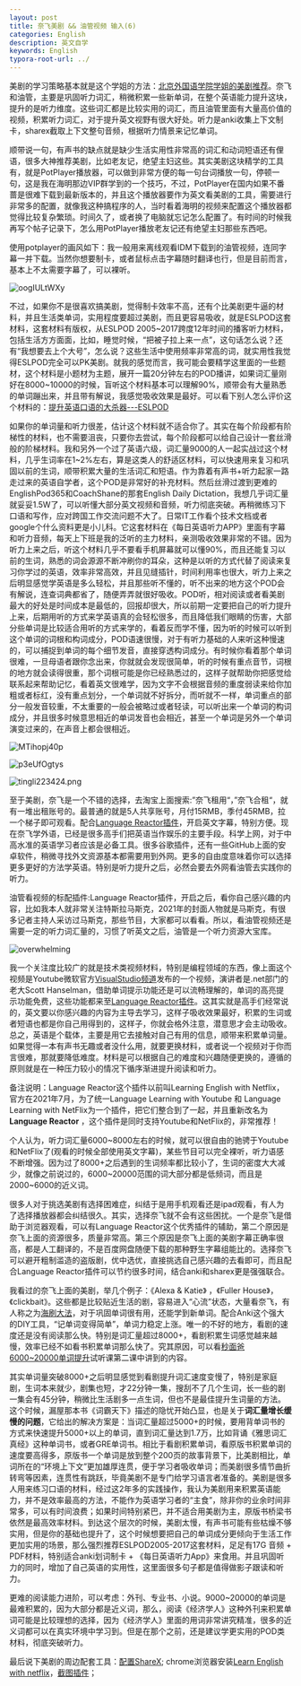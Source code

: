 ```yaml
---
layout: post
title: 奈飞美剧 && 油管视频 输入(6)
categories: English
description: 英文自学
keywords: English
typora-root-url: ../
---
```


美剧的学习策略基本就是这个学姐的方法：[北京外国语学院学姐的美剧推荐](https://www.bilibili.com/video/BV1xM4y1K7M7)。奈飞和油管，主要是巩固听力词汇，稍微积累一些新单词，在整个英语能力提升这块，提升的是听力维度。这些词汇都是比较实用的词汇，而且油管里面有大量高价值的视频，积累听力词汇，对于提升英文视野有很大好处。听力是anki收集上下文制卡，sharex截取上下文整句音频，根据听力情景来记忆单词。

顺带说一句，有声书的缺点就是缺少生活实用性非常高的词汇和动词短语还有俚语，很多大神推荐美剧，比如老友记，绝望主妇这些。其实美剧这块精学的工具有，就是PotPlayer播放器，可以做到非常方便的每一句台词播放一句，停顿一句，这是我在海明那边VIP群学到的一个技巧，不过，PotPlayer在国内如果不番蔷是很难下载到最新版本的，并且这个播放器要作为英文看美剧的工具，需要进行非常多的配置，就像我这种搞程序的人，当时看着海明的视频来配置这个播放器都觉得比较复杂繁琐。时间久了，或者换了电脑就忘记怎么配置了。有时间的时候我再写个帖子记录下，怎么用PotPlayer播放老友记还有绝望主妇那些东西吧。

使用potplayer的画风如下：我一般用来离线观看IDM下载到的油管视频，连同字幕一并下载。当然你想要制卡，或者鼠标点击字幕随时翻译也行，但是目前而言，基本上不太需要字幕了，可以裸听。

![oogIULtWXy](/images/posts/oogIULtWXy.png)

不过，如果你不是很喜欢搞美剧，觉得制卡效率不高，还有个比美剧更牛逼的材料，并且生活类单词，实用程度要超过美剧，而且更容易吸收，就是ESLPOD这套材料，这套材料有版权，从ESLPOD 2005~2017跨度12年时间的播客听力材料，包括生活方方面面，比如，睡觉时候，“把被子拉上来一点”，这句话怎么说？还有“我想要去上个大号”，怎么说？这些生活中使用频率非常高的词，就实用性我觉得ESLPOD完全可以PK美剧。就我的感觉而言，我可能会要精学这里面的一些题材，这个材料是小题材为主题，展开一篇20分钟左右的POD播讲，如果词汇量刚好在8000~10000的时候，盲听这个材料基本可以理解90%，顺带会有大量熟悉的单词蹦出来，并且带有解说，我感觉吸收效果是最好。可以看下别人怎么评价这个材料的：[提升英语口语的大杀器---ESLPOD](https://www.jianshu.com/p/8b0ca57abfae)

如果你的单词量和听力很差，估计这个材料就不适合你了。其实在每个阶段都有阶梯性的材料，也不需要沮丧，只要你去尝试，每个阶段都可以给自己设计一套丝滑般的阶梯材料。我和另外一个过了英语六级，词汇量9000的人一起实战过这个材料，几乎生词率在1~2%左右，算是这类人的舒适区材料，可以快速用来复习和巩固以前的生词，顺带积累大量的生活词汇和短语。作为靠着有声书+听力起家一路走过来的英语自学者，这个POD是非常好的补充材料。然后丝滑过渡到更难的EnglishPod365和CoachShane的那套English Daily Dictation，我想几乎词汇量就妥妥1.5W了，可以听懂大部分英文视频和音频，听力彻底突破。再稍微练习下口语和写作，应对跨国工作交流问题不大了。日常IT工作看个技术文档或者google个什么资料更是小儿科。它这套材料在《每日英语听力APP》里面有字幕和听力音频，每天上下班是我的泛听的主力材料，亲测吸收效果非常的不错。因为听力上来之后，听这个材料几乎不要看手机屏幕就可以懂90%，而且还能复习以前的生词，熟悉的词会源源不断冲刷你的耳朵，这种是以听的方式代替了阅读来复习你学过的英语，效率非常高效，并且见缝插针，时间利用率也很大，听力上来之后明显感觉学英语是多么轻松，并且那些听不懂的，听不出来的地方这个POD会有解说，连查词典都省了，随便弄弄就很好吸收。POD听，相对阅读或者看美剧最大的好处是时间成本是最低的，回报却很大，所以前期一定要把自己的听力提升上来，后期用听的方式来学英语真的会轻松很多，而且降低我们眼睛的伤害，大部分些单词是比较适合用听的方式来学的，看着反而学不懂，因为听的时候可以听到这个单词的词根和构词成分，POD语速很慢，对于有听力基础的人来听这种慢速的，可以捕捉到单词的每个细节发音，直接穿透构词成分。有时候你看着那个单词很难，一旦母语者跟你念出来，你就就会发现很简单，听的时候有重点音节，词根的地方就会读得很重，那个词根可能是你已经熟悉过的，这样子就帮助你把感觉给联系起来帮助记忆，看着英文很难学，因为文字不会根据音频的重度弱读来给你加粗或者标红，没有重点划分，一个单词就不好拆分，而听就不一样，单词重点的部分一般发音较重，不太重要的一般会被略过或者轻读，可以听出来一个单词的构词成分，并且很多时候意思相近的单词发音也会相近，甚至一个单词是另外一个单词演变过来的，在声音上都会很相近。

![MTihopj40p](/images/posts/MTihopj40p.png)

![p3eUfOgtys](/images/posts/p3eUfOgtys.png)

![tingli223424.png](/images/posts/tingli223424.png)

至于美剧，奈飞是一个不错的选择，去淘宝上面搜索:”奈飞租用“，”奈飞合租“，就有一堆出租账号的。最普通的就是5人共享账号，月付15RMB，季付45RMB，拉一个梯子即可观看。配合[Language Reactor插件](https://chrome.google.com/webstore/detail/language-learning-with-ne/hoombieeljmmljlkjmnheibnpciblicm)，开启英文字幕，特别方便。现在奈飞学外语，已经是很多高手们把英语当作娱乐的主要手段。科学上网，对于中高水准的英语学习者应该是必备工具。很多谷歌插件，还有一些GitHub上面的安卓软件，稍微寻找外文资源基本都需要用到外网。更多的自由度意味着你可以选择更多更好的方法学英语。特别是听力提升之后，必然会要去外网看油管去实践你的听力。

油管看视频的标配插件:Language Reactor插件，开启之后，看你自己感兴趣的内容，比如我本人就非常关注特斯拉马斯克，2021年的封面人物就是马斯克，有很多记者主持人采访过马斯克，那些节目，大家都可以看看。所以，看油管视频还是需要一定的听力词汇量的，习惯了听英文之后，油管是一个听力资源大宝库。

![overwhelming](/images/posts/overwhelming6811.png)

我一个关注度比较广的就是技术类视频材料，特别是编程领域的东西，像上面这个视频是Youtube微软官方[VisualStudio频道](https://www.youtube.com/channel/UChqrDOwARrxdJF-ykAptc7w)发布的一个视频，演讲者是.net部门的老大Scott Hanselman，借助单词提示功能还是可以流畅理解的，单词的高亮提示功能免费，这些功能都来至[Language Reactor插件](https://chrome.google.com/webstore/detail/language-learning-with-ne/hoombieeljmmljlkjmnheibnpciblicm)。这其实就是高手们经常说的，英文要以你感兴趣的内容为主导去学习，这样子吸收效果最好，积累的生词或者短语也都是你自己用得到的，这样子，你就会格外注意，潜意思才会主动吸收。总之，英语是个载体，主要是用它去接触对自己有用的信息，顺带来积累单词量。如果觉得一本有声书无趣或者没什么用，就要更换材料，或者说一个视频对于你而言很难，那就要降低难度。材料是可以根据自己的难度和兴趣随便更换的，遵循的原则就是在一种压力较小的情况下循序渐进提升阅读和听力。

备注说明：Language Reactor这个插件以前叫Learning English with Netflix，官方在2021年7月，为了统一Language Learning with Youtube 和 Language Learning with NetFlix为一个插件，把它们整合到了一起，并且重新改名为**Language Reactor** ，这个插件是同时支持Youtube和NetFlix的，非常推荐！

个人认为，听力词汇量6000~8000左右的时候，就可以很自由的驰骋于Youtube和NetFlix了(观看的时候全部使用英文字幕)，某些节目可以完全裸听，听力语感不断增强。因为过了8000+之后遇到的生词频率都比较小了，生词的密度大大减少，就像之前说过的，6000~20000范围的词大部分都是低频词，而且是2000~6000的近义词。

很多人对于挑选美剧有选择困难症，纠结于是用手机观看还是ipad观看，有人为了选择播放器都会纠结很久。其实，选择奈飞就不会有这些困扰。一个是奈飞是借助于浏览器观看，可以有Language Reactor这个优秀插件的辅助，第二个原因是奈飞上面的资源很多，质量非常高。第三个原因是奈飞上面的美剧字幕正确率很高，都是人工翻译的，不是百度网盘随便下载的那种野生字幕组能比的。选择奈飞可以避开粗制滥造的盗版剧，优中选优，直接挑选自己感兴趣的去看即可，而且配合Language Reactor插件可以节约很多时间，结合anki和sharex更是强强联合。

我看过的奈飞上面的美剧，举几个例子：《Alexa & Katie》 ，《Fuller House》，《clickbait》。这些都是比较贴近生活的剧，容易进入“心流”状态，大量看奈飞，有人称之为[海刷大法](https://mp.weixin.qq.com/s/qRThm0n9pomTiL3Y9s7I-A)，对于巩固单词很有用，还能学到新单词。配合Anki这个强大的DIY工具，“记单词变得简单”，单词力稳定上涨。唯一的不好的地方，看剧的速度还是没有阅读那么快。特别是词汇量超过8000+，看剧积累生词感觉越来越慢，效率已经不如看书积累单词那么快了。究其原因，可以看[秒面爸6000~20000单词提升](https://www.cctalk.com/m/group/85793952?xh_preshareid=cb14da95-0abb-49e6-85e4-4cd19735b1d2&xh_fshareuid=70857467&channel=copy&platform=pc&xh_preshareuid=a10381e8-e87f-88de-527a-b5a20af92dda)试听课第二课中讲到的内容。

其实单词量突破8000+之后明显感觉到看剧提升词汇速度变慢了，特别是家庭剧，生词本来就少，剧集也短，才22分钟一集，搜刮不了几个生词，长一些的剧一集会有45分钟，稍微比生活剧多一点生词，但也不是最佳提升生词量的方法。这个时候，漏屋那本书《词霸天下》描述的隐忧开始凸显，也是关于**词汇量增长缓慢的问题**，它给出的解决方案是：当词汇量超过5000+的时候，要用背单词书的方式来快速提升5000+以上的单词，直到词汇量达到1.7万，比如背诵《雅思词汇真经》这种单词书，或者GRE单词书。相比于看剧积累单词，看原版书积累单词的速度要高得多，原版书一个单词是放到整个200页的故事背景下，比美剧相比，单词所在的“环境上下文”更加雄厚连贯，便于学习者吸收单词；而美剧很多情节曲折转弯等因素，连贯性有跳跃，毕竟美剧不是专门给学习语言者准备的。美剧是很多人用来练习口语的材料，经过这2年多的实践操作，我认为美剧用来积累英语能力，并不是效率最高的方法，不能作为英语学习者的“主食”，除非你的业余时间非常多，可以有时间浪费；如果时间特别紧巴，并不适合用美剧为主，原版书桥梁书依然是最高效率材料。到达这个层次的时候，美剧太慢，有声书可能有些枯燥不够实用，但是你的基础也提升了，这个时候想要把自己的单词成分更倾向于生活工作更加实用的场景，那么强烈推荐ESLPOD2005-2017这套材料，足足有17G 音频 + PDF材料，特别适合anki划词制卡 + 《每日英语听力App》来食用。并且巩固听力的同时，增加了自己英语的实用性，这里面很多句子都是值得做影子跟读和听力。

更难的阅读能力进阶，可以考虑：外刊、专业书、小说。9000~20000的单词是最难积累的，因为大部分都是近义词，那么，阅读《经济学人》这种外刊来积累单词可能是比较理想的选择，因为《经济学人》里面的用词非常讲究精准，很多的近义词都可以在真实环境中学习到。但是在那个之前，还是建议学更实用的POD类材料，彻底突破听力。

最后说下美剧的周边配套工具：[配置ShareX](https://cs-cn.top/2019/07/10/anki_pdf_js_study/#sharex%E9%85%8D%E7%BD%AE); chrome浏览器安装[Learn English with netflix](https://chrome.google.com/webstore/detail/language-learning-with-ne/hoombieeljmmljlkjmnheibnpciblicm)，[截图插件](https://chrome.google.com/webstore/detail/awesome-screenshot-screen/nlipoenfbbikpbjkfpfillcgkoblgpmj)；
